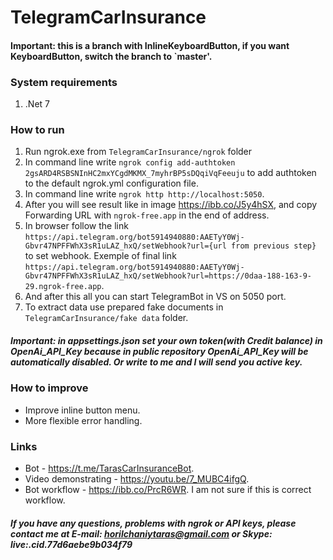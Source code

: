 # TelegramCarInsurance

#### Important: this is a branch with InlineKeyboardButton, if you want KeyboardButton, switch the branch to `master'.

### System requirements
1. .Net 7

### How to run
1. Run ngrok.exe from `TelegramCarInsurance/ngrok` folder
2. In command line write `ngrok config add-authtoken 2gsARD4RSBSNInHC2mxYCgdMKMX_7myhrBP5sDQqiVqFeeuju` to add authtoken to the default ngrok.yml configuration file.
3. In command line write `ngrok http http://localhost:5050`.
4. After you will see result like in image https://ibb.co/J5y4hSX, and copy Forwarding URL with `ngrok-free.app` in the end of address.
5. In browser follow the link `https://api.telegram.org/bot5914940880:AAETyY0Wj-Gbvr47NPFFWhX3sR1uLAZ_hxQ/setWebhook?url={url from previous step}` to set webhook. Exemple of final link `https://api.telegram.org/bot5914940880:AAETyY0Wj-Gbvr47NPFFWhX3sR1uLAZ_hxQ/setWebhook?url=https://0daa-188-163-9-29.ngrok-free.app`.
6. And after this all you can start TelegramBot in VS on 5050 port.
7. To extract data use prepared fake documents in `TelegramCarInsurance/fake data` folder.

##### Important: in appsettings.json set your own token(with Credit balance)  in OpenAi_API_Key because in public repository OpenAi_API_Key will be automatically disabled. Or write to me and I will send you active key.

### How to improve
- Improve inline button menu.
- More flexible error handling.

### Links 
- Bot - https://t.me/TarasCarInsuranceBot.
- Video demonstrating - https://youtu.be/7_MUBC4ifgQ.
- Bot workflow - https://ibb.co/PrcR6WR. I am not sure if this is correct workflow.

##### If you have any questions, problems with ngrok or API keys, please contact me at E-mail: horilchaniytaras@gmail.com or Skype: live:.cid.77d6aebe9b034f79